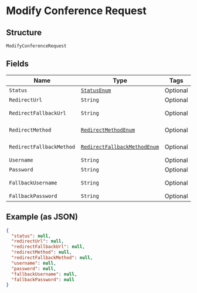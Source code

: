 
# Modify Conference Request

## Structure

`ModifyConferenceRequest`

## Fields

| Name | Type | Tags | Description | Getter | Setter |
|  --- | --- | --- | --- | --- | --- |
| `Status` | [`StatusEnum`](/doc/Voice/models/status-enum.md) | Optional | - | StatusEnum getStatus() | setStatus(StatusEnum status) |
| `RedirectUrl` | `String` | Optional | - | String getRedirectUrl() | setRedirectUrl(String redirectUrl) |
| `RedirectFallbackUrl` | `String` | Optional | - | String getRedirectFallbackUrl() | setRedirectFallbackUrl(String redirectFallbackUrl) |
| `RedirectMethod` | [`RedirectMethodEnum`](/doc/Voice/models/redirect-method-enum.md) | Optional | - | RedirectMethodEnum getRedirectMethod() | setRedirectMethod(RedirectMethodEnum redirectMethod) |
| `RedirectFallbackMethod` | [`RedirectFallbackMethodEnum`](/doc/Voice/models/redirect-fallback-method-enum.md) | Optional | - | RedirectFallbackMethodEnum getRedirectFallbackMethod() | setRedirectFallbackMethod(RedirectFallbackMethodEnum redirectFallbackMethod) |
| `Username` | `String` | Optional | - | String getUsername() | setUsername(String username) |
| `Password` | `String` | Optional | - | String getPassword() | setPassword(String password) |
| `FallbackUsername` | `String` | Optional | - | String getFallbackUsername() | setFallbackUsername(String fallbackUsername) |
| `FallbackPassword` | `String` | Optional | - | String getFallbackPassword() | setFallbackPassword(String fallbackPassword) |

## Example (as JSON)

```json
{
  "status": null,
  "redirectUrl": null,
  "redirectFallbackUrl": null,
  "redirectMethod": null,
  "redirectFallbackMethod": null,
  "username": null,
  "password": null,
  "fallbackUsername": null,
  "fallbackPassword": null
}
```

